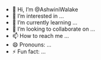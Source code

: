 - 👋 Hi, I’m @AshwiniWalake
- 👀 I’m interested in ...
- 🌱 I’m currently learning ...
- 💞️ I’m looking to collaborate on ...
- 📫 How to reach me ...
- 😄 Pronouns: ...
- ⚡ Fun fact: ...

<!---
AshwiniWalake/AshwiniWalake is a ✨ special ✨ repository because its `README.md` (this file) appears on your GitHub profile.
You can click the Preview link to take a look at your changes.
--->
